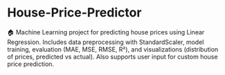 # House-Price-Predictor
🏠 Machine Learning project for predicting house prices using Linear Regression.  Includes data preprocessing with StandardScaler, model training, evaluation (MAE, MSE, RMSE, R²),  and visualizations (distribution of prices, predicted vs actual).  Also supports user input for custom house price prediction.

